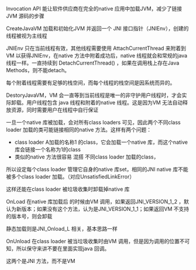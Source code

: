 Invocation API 能让软件供应商在完全的native 应用中加载JVM，减少了链接JVM 源码的步骤  

CreateJavaVM 加载和初始化JVM 并返回一个 JNI 接口指针（JNIEnv），创建的线程被视为主线程  

JNIEnv 只在当前线程有效，其他线程需要使用  AttachCurrentThread 来附着到VM 以获得JNIEnv，在native 方法中附着成功后，native 线程就会和常规的java 线程一样。一直持续到 DetachCurrentThread()  ，如果在调用栈上存在Java Methods，则不能detach。  

每个附着线程需要有足够的栈空间，而每个线程的栈空间是因系统而异的。  

DestoryJavaVM，VM 会一直等到当前线程是唯一的非守护用户线程时，才会实际卸载。用户线程包含 java 线程和附着的native 线程。这是因为VM 无法自动释放资源，同时需要用户在线程中自行保证  



一旦一个native 库被加载，会对所有class loaders 可见，因此两个不同class loader 加载的类可能链接相同的native 方法。这样有两个问题：

- class loader A加载的名称1 的class，它会加载一个native 库，而这个native 库会链接一个名称为1的class  
- 类似的native 方法很容易 混搭 不同class loader 加载的class，

所以设定每个class loader 管理它自身的native 库set，相同的JNI native 库不能被多个class loader 加载。（对应UnsatisfiedLinkError）   

这样还能在class loader 被垃圾收集时卸载掉native 库  



OnLoad 在native 库加载后 的时候由VM 调用，如果返回JNI_VERSION_1_2 ，默认为新版本；如果没有这个方法，认为是JNI_VERSION_1_1；如果返回VM 不支持的版本号，则会卸载  

静态加载则是JNI_Onload_L 相关，基本思路一样

OnUnload 在class loader 被当垃圾收集时由VM 调用，但是因为调用的位置不可知，所以保守来讲不要在里面实现java 回调。

这两个是JNI 方法，而不是VM  



  





